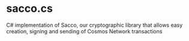 # sacco.cs
C# implementation of Sacco, our cryptographic library that allows easy creation, signing and sending of Cosmos Network transactions
